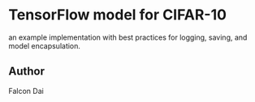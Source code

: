 # TensorFlow model for CIFAR-10
an example implementation with best practices for logging, saving, and model encapsulation.

## Author
Falcon Dai
